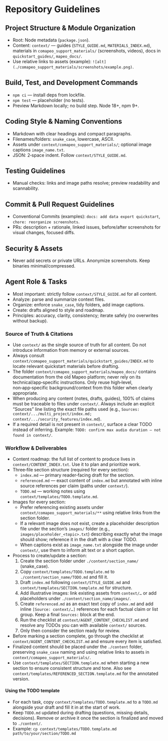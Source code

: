 # Repository Guidelines

## Project Structure & Module Organization

- Root: Node metadata (`package.json`).
- Content: `context/` — guides (`STYLE_GUIDE.md`, `MATERIALS_INDEX.md`), materials in `comapeo_support_materials/` (screenshots, videos), docs in `quickstart_guides/`, `mapeo_docs/`.
- Use relative links to assets (example): `![alt](./comapeo_support_materials/screenshots/example.png)`.

## Build, Test, and Development Commands

- `npm ci` — install deps from lockfile.
- `npm test` — placeholder (no tests).
- Preview Markdown locally; no build step. Node 18+, npm 9+.

## Coding Style & Naming Conventions

- Markdown with clear headings and compact paragraphs.
- Filenames/folders: `snake_case`, lowercase, ASCII.
- Assets under `context/comapeo_support_materials/`; optional image captions `image_name.txt`.
- JSON: 2‑space indent. Follow `context/STYLE_GUIDE.md`.

## Testing Guidelines

- Manual checks: links and image paths resolve; preview readability and scannability.

## Commit & Pull Request Guidelines

- Conventional Commits (examples): `docs: add data export quickstart`, `chore: reorganize screenshots`.
- PRs: description + rationale, linked issues, before/after screenshots for visual changes, focused diffs.

## Security & Assets

- Never add secrets or private URLs. Anonymize screenshots. Keep binaries minimal/compressed.

## Agent Role & Tasks

- Most important: strictly follow `context/STYLE_GUIDE.md` for all content.
- Analyze: parse and summarize context files.
- Organize: enforce `snake_case`, tidy folders, add image captions.
- Create: drafts aligned to style and roadmap.
- Principles: accuracy, clarity, consistency; iterate safely (no overwrites without backup).

### Source of Truth & Citations

- Use `context/` as the single source of truth for all content. Do not introduce information from memory or external sources.
- Always consult `context/comapeo_support_materials/quickstart_guides/INDEX.md` to locate relevant quickstart materials before drafting.
- The folder `context/comapeo_support_materials/mapeo_docs/` contains documentation from the old Mapeo platform; never rely on its technical/app‑specific instructions. Only reuse high‑level, non‑app‑specific background/context from this folder when clearly appropriate.
- When producing any content (notes, drafts, guides), 100% of claims must be traceable to files under `context/`. Always include an explicit “Sources” line listing the exact file paths used (e.g., `Sources: context/.../multi_project/index.md; context/.../security_features/index.md`).
- If a required detail is not present in `context/`, surface a clear TODO instead of inferring. Example: `TODO: confirm max audio duration — not found in context/`.

### Workflow & Deliverables

- Content roadmap: the full list of content to produce lives in `context/CONTENT_INDEX.txt`. Use it to plan and prioritize work.
- Three‑file section structure (required for every section):
  - `index.md` — primary reader‑facing draft for the section.
  - `referenced.md` — exact content of `index.md` but annotated with inline source references per claim (paths under `context/`).
  - `TODO.md` — working notes using `context/templates/TODO.template.md`.
- Images for every section:
  - Prefer referencing existing assets under `context/comapeo_support_materials/**` using relative links from the section folder.
  - If a relevant image does not exist, create a placeholder description file under the section’s `images/` folder (e.g., `images/placeholder_<topic>.txt`) describing exactly what the image should show; reference it in the draft with a clear TODO.
  - When captions exist as `image_name.txt` alongside the image under `context/`, use them to inform alt text or a short caption.
- Process to create/update a section:
  1) Create the section folder under `./content/section_name/` (snake_case).
  2) Copy `context/templates/TODO.template.md` to `./content/section_name/TODO.md` and fill it.
  3) Draft `index.md` following `context/STYLE_GUIDE.md` and `context/templates/SECTION.template.md` for structure.
  4) Add illustrative images: link existing assets from `context/…` or add placeholders under `./content/section_name/images/`.
  5) Create `referenced.md` as an exact text copy of `index.md` and add inline `[Source: context/…]` references for each factual claim or list group. Keep a final `Sources:` block at the end.
  6) Run the checklist at `context/AGENT_CONTENT_CHECKLIST.md` and resolve any TODOs you can with available `context/` sources.
  7) Only then consider the section ready for review.
- Before marking a section complete, go through the checklist at `context/AGENT_CONTENT_CHECKLIST.md` and ensure every item is satisfied.
- Finalized content should be placed under the `./content` folder, preserving `snake_case` naming and using relative links to assets in `context/comapeo_support_materials/`.
- Use `context/templates/SECTION.template.md` when starting a new section to ensure consistent structure and tone. Also see `context/templates/REFERENCED_SECTION.template.md` for the annotated version.

#### Using the TODO template

- For each task, copy `context/templates/TODO.template.md` to a `TODO.md` alongside your draft and fill it in at the start of work.
- Keep `TODO.md` updated during drafting (questions, missing details, decisions). Remove or archive it once the section is finalized and moved to `./content/`.
- Example: `cp context/templates/TODO.template.md path/to/your/section/TODO.md`
